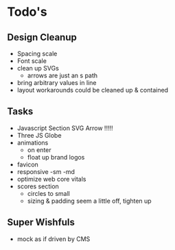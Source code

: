 # Todo's

## Design Cleanup

- Spacing scale
- Font scale
- clean up SVGs
  - arrows are just an s path
- bring arbitrary values in line
- layout workarounds could be cleaned up & contained

## Tasks

- Javascript Section SVG Arrow !!!!!
- Three JS Globe
- animations
  - on enter
  - float up brand logos
- favicon
- responsive
  -sm
  -md
- optimize web core vitals
- scores section
  - circles to small
  - sizing & padding seem a little off, tighten up

## Super Wishfuls

- mock as if driven by CMS
